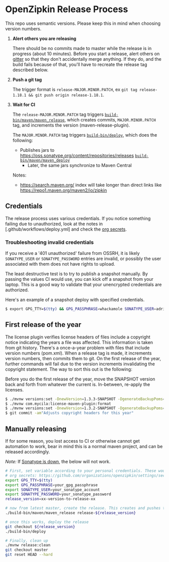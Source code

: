 # OpenZipkin Release Process

This repo uses semantic versions. Please keep this in mind when choosing version numbers.

1. **Alert others you are releasing**

   There should be no commits made to master while the release is in progress (about 10 minutes). Before you start
   a release, alert others on [gitter](https://gitter.im/openzipkin/zipkin) so that they don't accidentally merge
   anything. If they do, and the build fails because of that, you'll have to recreate the release tag described below.

1. **Push a git tag**

   The trigger format is `release-MAJOR.MINOR.PATCH`, ex `git tag release-1.18.1 && git push origin release-1.18.1`.

1. **Wait for CI**

   The `release-MAJOR.MINOR.PATCH` tag triggers [`build-bin/maven/maven_release`](build-bin/maven/maven_release),
   which creates commits, `MAJOR.MINOR.PATCH` tag, and increments the version (maven-release-plugin).

   The `MAJOR.MINOR.PATCH` tag triggers [`build-bin/deploy`](build-bin/deploy), which does the following:
     * Publishes jars to https://oss.sonatype.org/content/repositories/releases [`build-bin/maven/maven_deploy`](build-bin/maven/maven_deploy)
       * Later, the same jars synchronize to Maven Central

   Notes:
     * https://search.maven.org/ index will take longer than direct links like https://repo1.maven.org/maven2/io/zipkin

## Credentials

The release process uses various credentials. If you notice something failing due to unauthorized,
look at the notes in [.github/workflows/deploy.yml] and check the [org secrets](https://github.com/organizations/openzipkin/settings/secrets/actions).

### Troubleshooting invalid credentials

If you receive a '401 unauthorized' failure from OSSRH, it is likely
`SONATYPE_USER` or `SONATYPE_PASSWORD` entries are invalid, or possibly the
user associated with them does not have rights to upload.

The least destructive test is to try to publish a snapshot manually. By passing
the values CI would use, you can kick off a snapshot from your laptop. This
is a good way to validate that your unencrypted credentials are authorized.

Here's an example of a snapshot deploy with specified credentials.
```bash
$ export GPG_TTY=$(tty) && GPG_PASSPHRASE=whackamole SONATYPE_USER=adrianmole SONATYPE_PASSWORD=ed6f20bde9123bbb2312b221 build-bin/build-bin/maven/maven_deploy
```

## First release of the year

The license plugin verifies license headers of files include a copyright notice indicating the years a file was affected.
This information is taken from git history. There's a once-a-year problem with files that include version numbers (pom.xml).
When a release tag is made, it increments version numbers, then commits them to git. On the first release of the year,
further commands will fail due to the version increments invalidating the copyright statement. The way to sort this out is
the following:

Before you do the first release of the year, move the SNAPSHOT version back and forth from whatever the current is.
In-between, re-apply the licenses.
```bash
$ ./mvnw versions:set -DnewVersion=1.3.3-SNAPSHOT -DgenerateBackupPoms=false
$ ./mvnw com.mycila:license-maven-plugin:format
$ ./mvnw versions:set -DnewVersion=1.3.2-SNAPSHOT -DgenerateBackupPoms=false
$ git commit -am"Adjusts copyright headers for this year"
```

## Manually releasing

If for some reason, you lost access to CI or otherwise cannot get automation to work, bear in mind
this is a normal maven project, and can be released accordingly.

*Note:* If [Sonatype is down](https://status.sonatype.com/), the below will not work.

```bash
# First, set variable according to your personal credentials. These would normally be assigned as
# org secrets: https://github.com/organizations/openzipkin/settings/secrets/actions
export GPG_TTY=$(tty)
export GPG_PASSPHRASE=your_gpg_passphrase
export SONATYPE_USER=your_sonatype_account
export SONATYPE_PASSWORD=your_sonatype_password
release_version=xx-version-to-release-xx

# now from latest master, create the release. This creates and pushes the MAJOR.MINOR.PATCH tag
./build-bin/maven/maven_release release-${release_version}

# once this works, deploy the release
git checkout ${release_version}
./build-bin/deploy

# Finally, clean up
./mvnw release:clean
git checkout master
git reset HEAD --hard
```
